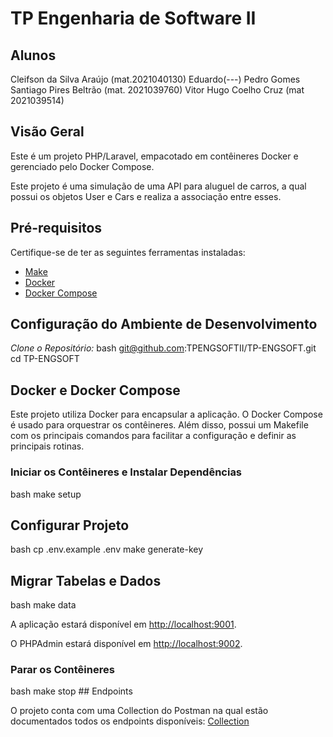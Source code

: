 # TP Engenharia de Software II

## Alunos 
Cleifson da Silva Araújo (mat.2021040130)
Eduardo(---)
Pedro Gomes Santiago Pires Beltrão (mat. 2021039760)
Vitor Hugo Coelho Cruz (mat 2021039514)

## Visão Geral

Este é um projeto PHP/Laravel, empacotado em contêineres Docker e gerenciado pelo Docker Compose.

Este projeto é uma simulação de uma API para aluguel de carros, a qual possui os objetos User e Cars e realiza a associação entre esses.

## Pré-requisitos

Certifique-se de ter as seguintes ferramentas instaladas:

- [Make](https://www.gnu.org/software/make/manual/make.html)
- [Docker](https://www.docker.com/get-started)
- [Docker Compose](https://docs.docker.com/compose/install/)

## Configuração do Ambiente de Desenvolvimento

*Clone o Repositório:*
   bash
   git@github.com:TPENGSOFTII/TP-ENGSOFT.git
   cd TP-ENGSOFT 
   

## Docker e Docker Compose

Este projeto utiliza Docker para encapsular a aplicação. O Docker Compose é usado para orquestrar os contêineres.
Além disso, possui um Makefile com os principais comandos para facilitar a configuração e definir as principais rotinas.

### Iniciar os Contêineres e Instalar Dependências

bash
make setup


## Configurar Projeto

bash
cp .env.example .env
make generate-key


## Migrar Tabelas e Dados
bash
make data


A aplicação estará disponível em [http://localhost:9001](http://localhost:9001).

O PHPAdmin estará disponível em [http://localhost:9002](http://localhost:9002).

### Parar os Contêineres

bash
make stop
                                                                                              ## Endpoints

O projeto conta com uma Collection do Postman na qual estão documentados todos os endpoints disponíveis:
[Collection](https://drive.google.com/file/d/1A0rxc3gIvMx0VkjBEjgfCSzh1baVE9J5/view)
